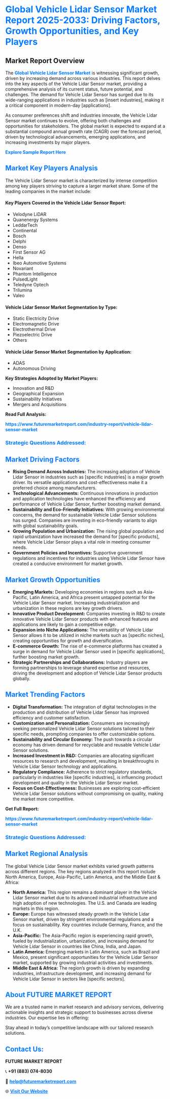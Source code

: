 <h1 style="color: #007BFF;">Global Vehicle Lidar Sensor Market Report 2025-2033: Driving Factors, Growth Opportunities, and Key Players</h1>

<section id="overview">
<h2>Market Report Overview</h2>
<p>The <a href="https://www.futuremarketreport.com/industry-report/vehicle-lidar-sensor-market" style="color: #007BFF; text-decoration: none;"><strong>Global Vehicle Lidar Sensor Market</strong></a> is witnessing significant growth, driven by increasing demand across various industries. This report delves into the key aspects of the Vehicle Lidar Sensor market, providing a comprehensive analysis of its current status, future potential, and challenges. The demand for Vehicle Lidar Sensor has surged due to its wide-ranging applications in industries such as [insert industries], making it a critical component in modern-day [applications].</p>
<p>As consumer preferences shift and industries innovate, the Vehicle Lidar Sensor market continues to evolve, offering both challenges and opportunities for stakeholders. The global market is expected to expand at a substantial compound annual growth rate (CAGR) over the forecast period, driven by technological advancements, emerging applications, and increasing investments by major players.</p>
</section>

<section id="overview">
<p><a href="https://www.futuremarketreport.com/request-sample/reportId=54847" style="color: #007BFF; text-decoration: none;"><strong>Explore Sample Report Here</strong></a></p>
</section>

<section id="key-players">
<h2 style="color: #007BFF;">Market Key Players Analysis</h2>
<p>The Vehicle Lidar Sensor market is characterized by intense competition among key players striving to capture a larger market share. Some of the leading companies in the market include:</p>
<h4>Key Players Covered in the Vehicle Lidar Sensor Report:</h4>
<ul><li>Velodyne LiDAR</li><li>Quanenergy Systems</li><li>LeddarTech</li><li>Continental</li><li>Bosch</li><li>Delphi</li><li>Denso</li><li>First Sensor AG</li><li>Hella</li><li>Ibeo Automotive Systems</li><li>Novariant</li><li>Phantom Intelligence</li><li>PulsedLight</li><li>Teledyne Optech</li><li>Trilumina</li><li>Valeo</li></ul>
<h4>Vehicle Lidar Sensor Market Segmentation by Type:</h4>
<ul><li>Static Electricity Drive</li><li>Electromagnetic Drive</li><li>Electrothermal Drive</li><li>Piezoelectric Drive</li><li>Others</li></ul>

<h4>Vehicle Lidar Sensor Market Segmentation by Application:</h4>
<ul><li>ADAS</li><li>Autonomous Driving</li></ul>
<p><strong>Key Strategies Adopted by Market Players:</strong></p>
<ul>
<li>Innovation and R&D</li>
<li>Geographical Expansion</li>
<li>Sustainability Initiatives</li>
<li>Mergers and Acquisitions</li>
</ul>
</section>

<section>
<p><strong>Read Full Analysis: </strong></p><a href="https://www.futuremarketreport.com/industry-report/vehicle-lidar-sensor-market" style="color: #007BFF; text-decoration: none;"><strong>https://www.futuremarketreport.com/industry-report/vehicle-lidar-sensor-market</strong></a>
<h3 style="color: #007BFF;">Strategic Questions Addressed:</h3>
</section>

<section id="driving-factors">
<h2 style="color: #007BFF;">Market Driving Factors</h2>
<ul>
<li><strong>Rising Demand Across Industries:</strong> The increasing adoption of Vehicle Lidar Sensor in industries such as [specific industries] is a major growth driver. Its versatile applications and cost-effectiveness make it a preferred choice among manufacturers.</li>
<li><strong>Technological Advancements:</strong> Continuous innovations in production and application technologies have enhanced the efficiency and performance of Vehicle Lidar Sensor, further boosting market demand.</li>
<li><strong>Sustainability and Eco-Friendly Initiatives:</strong> With growing environmental concerns, the demand for sustainable Vehicle Lidar Sensor solutions has surged. Companies are investing in eco-friendly variants to align with global sustainability goals.</li>
<li><strong>Growing Population and Urbanization:</strong> The rising global population and rapid urbanization have increased the demand for [specific products], where Vehicle Lidar Sensor plays a vital role in meeting consumer needs.</li>
<li><strong>Government Policies and Incentives:</strong> Supportive government regulations and incentives for industries using Vehicle Lidar Sensor have created a conducive environment for market growth.</li>
</ul>
</section>

<section id="growth-opportunities">
<h2 style="color: #007BFF;">Market Growth Opportunities</h2>
<ul>
<li><strong>Emerging Markets:</strong> Developing economies in regions such as Asia-Pacific, Latin America, and Africa present untapped potential for the Vehicle Lidar Sensor market. Increasing industrialization and urbanization in these regions are key growth drivers.</li>
<li><strong>Innovative Product Development:</strong> Companies investing in R&D to create innovative Vehicle Lidar Sensor products with enhanced features and applications are likely to gain a competitive edge.</li>
<li><strong>Expansion into Niche Applications:</strong> The versatility of Vehicle Lidar Sensor allows it to be utilized in niche markets such as [specific niches], creating opportunities for growth and diversification.</li>
<li><strong>E-commerce Growth:</strong> The rise of e-commerce platforms has created a surge in demand for Vehicle Lidar Sensor used in [specific applications], further boosting market growth.</li>
<li><strong>Strategic Partnerships and Collaborations:</strong> Industry players are forming partnerships to leverage shared expertise and resources, driving the development and adoption of Vehicle Lidar Sensor products globally.</li>
</ul>
</section>

<section id="trending-factors">
<h2 style="color: #007BFF;">Market Trending Factors</h2>
<ul>
<li><strong>Digital Transformation:</strong> The integration of digital technologies in the production and distribution of Vehicle Lidar Sensor has improved efficiency and customer satisfaction.</li>
<li><strong>Customization and Personalization:</strong> Consumers are increasingly seeking personalized Vehicle Lidar Sensor solutions tailored to their specific needs, prompting companies to offer customizable options.</li>
<li><strong>Sustainability and Circular Economy:</strong> The push towards a circular economy has driven demand for recyclable and reusable Vehicle Lidar Sensor solutions.</li>
<li><strong>Increased Investment in R&D:</strong> Companies are allocating significant resources to research and development, resulting in breakthroughs in Vehicle Lidar Sensor technology and applications.</li>
<li><strong>Regulatory Compliance:</strong> Adherence to strict regulatory standards, particularly in industries like [specific industries], is influencing product development and quality in the Vehicle Lidar Sensor market.</li>
<li><strong>Focus on Cost-Effectiveness:</strong> Businesses are exploring cost-efficient Vehicle Lidar Sensor solutions without compromising on quality, making the market more competitive.</li>
</ul>
</section>

<section>
<p><strong>Get Full Report: </strong></p><a href="https://www.futuremarketreport.com/industry-report/vehicle-lidar-sensor-market" style="color: #007BFF; text-decoration: none;"><strong>https://www.futuremarketreport.com/industry-report/vehicle-lidar-sensor-market</strong></a>
<h3 style="color: #007BFF;">Strategic Questions Addressed:</h3>
</section>


<section id="regional-analysis">
<h2 style="color: #007BFF;">Market Regional Analysis</h2>
<p>The global Vehicle Lidar Sensor market exhibits varied growth patterns across different regions. The key regions analyzed in this report include North America, Europe, Asia-Pacific, Latin America, and the Middle East & Africa:</p>
<ul>
<li><strong>North America:</strong> This region remains a dominant player in the Vehicle Lidar Sensor market due to its advanced industrial infrastructure and high adoption of new technologies. The U.S. and Canada are leading markets in this region.</li>
<li><strong>Europe:</strong> Europe has witnessed steady growth in the Vehicle Lidar Sensor market, driven by stringent environmental regulations and a focus on sustainability. Key countries include Germany, France, and the U.K.</li>
<li><strong>Asia-Pacific:</strong> The Asia-Pacific region is experiencing rapid growth, fueled by industrialization, urbanization, and increasing demand for Vehicle Lidar Sensor in countries like China, India, and Japan.</li>
<li><strong>Latin America:</strong> Emerging markets in Latin America, such as Brazil and Mexico, present significant opportunities for the Vehicle Lidar Sensor market, supported by growing industrial activities and investments.</li>
<li><strong>Middle East & Africa:</strong> The region’s growth is driven by expanding industries, infrastructure development, and increasing demand for Vehicle Lidar Sensor in sectors like [specific sectors].</li>
</ul>
</section>

<footer>
<h2 style="color: #007BFF;">About FUTURE MARKET REPORT</h2>
<p>We are a trusted name in market research and advisory services, delivering actionable insights and strategic support to businesses across diverse industries. Our expertise lies in offering:</p>

<p>Stay ahead in today’s competitive landscape with our tailored research solutions.</p>

<h2 style="color: #007BFF;">Contact Us:</h2>
<p><strong>FUTURE MARKET REPORT</strong></p>
<p>📞 <strong>+91 (883) 074-8030</strong></p>
<p>📧 <strong><a href="mailto:help@futuremarketreport.com" style="color: #007BFF;">help@futuremarketreport.com</a></strong></p>
<p>🌐 <strong><a href="https://www.futuremarketreport.com/" style="color: #007BFF;">Visit Our Website</a></strong></p>
</footer>